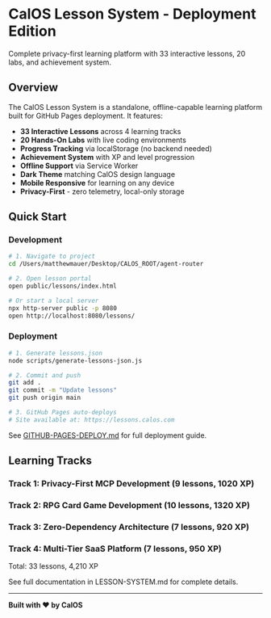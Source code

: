 # CalOS Lesson System - Deployment Edition

Complete privacy-first learning platform with 33 interactive lessons, 20 labs, and achievement system.

## Overview

The CalOS Lesson System is a standalone, offline-capable learning platform built for GitHub Pages deployment. It features:

- **33 Interactive Lessons** across 4 learning tracks
- **20 Hands-On Labs** with live coding environments
- **Progress Tracking** via localStorage (no backend needed)
- **Achievement System** with XP and level progression
- **Offline Support** via Service Worker
- **Dark Theme** matching CalOS design language
- **Mobile Responsive** for learning on any device
- **Privacy-First** - zero telemetry, local-only storage

## Quick Start

### Development

```bash
# 1. Navigate to project
cd /Users/matthewmauer/Desktop/CALOS_ROOT/agent-router

# 2. Open lesson portal
open public/lessons/index.html

# Or start a local server
npx http-server public -p 8080
open http://localhost:8080/lessons/
```

### Deployment

```bash
# 1. Generate lessons.json
node scripts/generate-lessons-json.js

# 2. Commit and push
git add .
git commit -m "Update lessons"
git push origin main

# 3. GitHub Pages auto-deploys
# Site available at: https://lessons.calos.com
```

See [GITHUB-PAGES-DEPLOY.md](./GITHUB-PAGES-DEPLOY.md) for full deployment guide.

## Learning Tracks

### Track 1: Privacy-First MCP Development (9 lessons, 1020 XP)
### Track 2: RPG Card Game Development (10 lessons, 1320 XP)
### Track 3: Zero-Dependency Architecture (7 lessons, 920 XP)
### Track 4: Multi-Tier SaaS Platform (7 lessons, 950 XP)

Total: 33 lessons, 4,210 XP

See full documentation in LESSON-SYSTEM.md for complete details.

---

**Built with ❤️ by CalOS**
